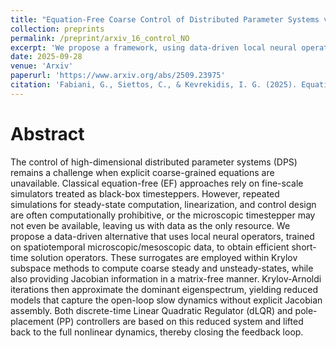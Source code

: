 ```yaml
---
title: "Equation-Free Coarse Control of Distributed Parameter Systems via Local Neural Operators"
collection: preprints
permalink: /preprint/arxiv_16_control_NO
excerpt: 'We propose a framework, using data-driven local neural operators within Krylov subspace methods, to enable efficient model reduction and feedback control of high-dimensional systems without explicit coarse equations.'
date: 2025-09-28
venue: 'Arxiv'
paperurl: 'https://www.arxiv.org/abs/2509.23975'
citation: 'Fabiani, G., Siettos, C., & Kevrekidis, I. G. (2025). Equation-Free Coarse Control of Distributed Parameter Systems via Local Neural Operators. arXiv preprint arXiv:2509.23975.'
---
```


Abstract
=====
The control of high-dimensional distributed parameter systems (DPS) remains a challenge when explicit coarse-grained equations are unavailable. Classical equation-free (EF) approaches rely on fine-scale simulators treated as black-box timesteppers. However, repeated simulations for steady-state computation, linearization, and control design are often computationally prohibitive, or the microscopic timestepper may not even be available, leaving us with data as the only resource. We propose a data-driven alternative that uses local neural operators, trained on spatiotemporal microscopic/mesoscopic data, to obtain efficient short-time solution operators. These surrogates are employed within Krylov subspace methods to compute coarse steady and unsteady-states, while also providing Jacobian information in a matrix-free manner. Krylov-Arnoldi iterations then approximate the dominant eigenspectrum, yielding reduced models that capture the open-loop slow dynamics without explicit Jacobian assembly. Both discrete-time Linear Quadratic Regulator (dLQR) and pole-placement (PP) controllers are based on this reduced system and lifted back to the full nonlinear dynamics, thereby closing the feedback loop.
